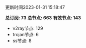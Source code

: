 更新时间2023-01-31 15:18:47

**总订阅: 73**
**总节点: 663**
**有效节点: 143**
- v2ray节点: 129
- trojan节点: 6
- ss节点: 8
